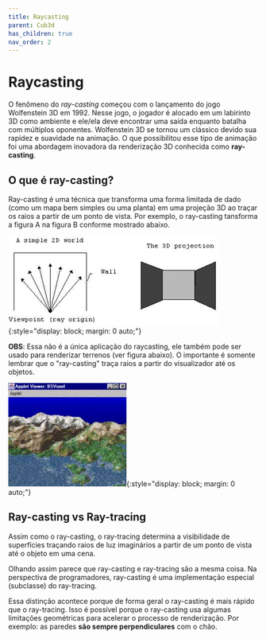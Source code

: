 ```yaml
---
title: Raycasting
parent: Cub3d
has_children: true
nav_order: 2
---
```


# Raycasting

O fenômeno do _ray-casting_ começou com o lançamento do jogo Wolfenstein 3D em 1992. Nesse jogo, o jogador é alocado em um labirinto 3D como ambiente e ele/ela deve encontrar uma saída enquanto batalha com múltiplos oponentes. Wolfenstein 3D se tornou um clássico devido sua rapidez e suavidade na animação. O que possibilitou esse tipo de animação foi uma abordagem inovadora da renderização 3D conhecida como **ray-casting**.

## O que é ray-casting?

Ray-casting é uma técnica que transforma uma forma limitada de dado (como um mapa bem simples ou uma planta) em uma projeção 3D ao traçar os raios a partir de um ponto de vista. Por exemplo, o ray-casting tansforma a figura A na figura B conforme mostrado abaixo.

![Introdução ao raycasting](images/ray1.gif){:style="display: block; margin: 0 auto;"}

**OBS**: Essa não é a única aplicação do raycasting, ele também pode ser usado para renderizar terrenos (ver figura abaixo). O importante é somente lembrar que o "ray-casting" traça raios a partir do visualizador até os objetos.

![Introdução ao raycasting](images/ray2.jpg){:style="display: block; margin: 0 auto;"}

## Ray-casting vs Ray-tracing

Assim como o ray-casting, o ray-tracing determina a visibilidade de superfícies traçando raios de luz imaginários a partir de um ponto de vista até o objeto em uma cena.

Olhando assim parece que ray-casting e ray-tracing são a mesma coisa. Na perspectiva de programadores, ray-casting é uma implementação especial (subclasse) do ray-tracing.

Essa distinção acontece porque de forma geral o ray-casting é mais rápido que o ray-tracing. Isso é possível porque o ray-casting usa algumas limitações geométricas para acelerar o processo de renderização. Por exemplo: as paredes **são sempre perpendiculares** com o chão. 

